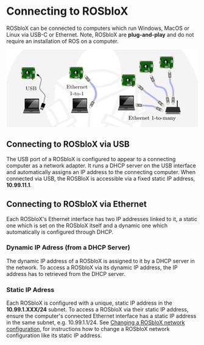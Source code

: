 # Connecting to ROSbloX

ROSbloX can be connected to computers which run Windows, MacOS or Linux via USB-C or Ethernet. Note, ROSbloX are **plug-and-play** and do not require an installation of ROS on a computer.  


![Connecting to ROSbloX](img/wiring.png)

## Connecting to ROSbloX via USB

The USB port of a ROSbloX is configured to appear to a connecting computer as a network adapter. It runs a DHCP server on the USB interface and automatically assigns an IP address to the connecting computer. When connected via USB, the ROSBloX is accessible via a fixed static IP address, **10.99.11.1**. 

## Connecting to ROSbloX via Ethernet 

Each ROSbloX's Ethernet interface has two IP addresses linked to it, a static one which is set on the ROSbloX itself and a dynamic one which automatically is configured through DHCP.

### Dynamic IP Adress (from a DHCP Server)

The dynamic IP address of a ROSbloX is assigned to it by a DHCP server in the network. To access a ROSbloX via its dynamic IP address, the IP address has to retrieved from the DHCP server.

### Static IP Adress

Each ROSbloX is configured with a unique, static IP address in the **10.99.1.XXX/24** subnet. To access a ROSbloX via their static IP address, ensure the computer's connected Ethernet interface has a static IP address in the same subnet, e.g. 10.99.1.1/24. See [Changing a ROSbloX network configuration](./background.md#changing-a-rosblox-network-configuration), for instructions how to change a ROSbloX network configuration like its static IP address.
